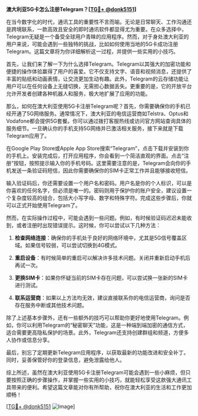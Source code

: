 **澳大利亚5G卡怎么注册Telegram？[[TG💪+ @donk5151](https://t.me/s/donk5151)]**

在当今数字化的时代，通讯工具的重要性不言而喻。无论是日常聊天、工作沟通还是跨境联系，一款高效且安全的即时通讯软件都显得尤为重要。在众多选择中，Telegram无疑是一个备受全球用户青睐的应用程序。然而，对于身处澳大利亚的用户来说，可能会遇到一些独特的挑战，比如如何使用当地的5G卡成功注册Telegram。这篇文章将为你详细解析这一过程，并提供一些实用的小技巧。

首先，让我们来了解一下为什么选择Telegram。Telegram以其强大的加密功能和便捷的操作体验赢得了用户的喜爱。它不仅支持文字、语音和视频消息，还提供了丰富的贴纸和动画表情，让交流更加生动有趣。此外，Telegram的云存储功能让用户可以在任何设备上无缝切换，无需担心数据丢失。更重要的是，它的开放平台允许开发者创建各种机器人和服务，极大地扩展了应用的功能。

那么，如何在澳大利亚使用5G卡注册Telegram呢？首先，你需要确保你的手机已经开通了5G网络服务。通常情况下，澳大利亚的电信运营商如Telstra、Optus和Vodafone都会提供5G套餐。你可以通过拨打客服热线或访问官方网站查询具体的服务细节。一旦确认你的手机支持5G网络并已激活相关服务，接下来就是下载Telegram应用了。

在Google Play Store或Apple App Store搜索“Telegram”，点击下载并安装到你的手机上。安装完成后，打开应用程序，你会看到一个简洁直观的界面。点击“注册”按钮，按照提示输入你的手机号码。这里需要注意的是，Telegram会向你的手机发送一条验证码短信，因此你需要确保你的SIM卡正常工作并且能够接收短信。

输入验证码后，你还需要设置一个用户名和密码。用户名是你的个人标识，可以是你喜欢的任何名字，但必须是唯一的。密码则用于保护你的账户安全，建议设置一个复杂度较高的组合，包括大小写字母、数字和特殊字符。完成这些步骤后，你就可以正式开始使用Telegram了。

然而，在实际操作过程中，可能会遇到一些问题。例如，有时候验证码迟迟未能收到，或者注册时出现错误提示。这时候，你可以尝试以下几种方法：

1. **检查网络连接**：确保你的手机处于良好的网络环境中，尤其是5G信号覆盖区域。如果信号较弱，可以尝试切换到4G模式。
   
2. **重启设备**：有时候简单的重启可以解决许多技术问题。关闭并重新启动手机后再试一次。

3. **更换SIM卡**：如果你怀疑当前的SIM卡存在问题，可以尝试换一张新的SIM卡进行测试。

4. **联系运营商**：如果以上方法均无效，建议直接联系你的电信运营商，询问是否存在服务中断或其他技术问题。

除了上述基本步骤外，还有一些额外的技巧可以帮助你更好地使用Telegram。例如，你可以利用Telegram的“秘密聊天”功能，这是一种端到端加密的通信方式，适合需要更高隐私保护的场景。此外，Telegram还支持创建群组和频道，方便多人协作或信息分享。

最后，别忘了定期更新Telegram应用程序，以获取最新的功能改进和安全补丁。同时，妥善保管好你的登录信息，避免泄露给他人。

综上所述，虽然在澳大利亚使用5G卡注册Telegram可能会遇到一些小麻烦，但只要按照正确的步骤操作，并掌握一些实用的小技巧，就能轻松享受这款强大通讯工具带来的便利。希望这篇文章能对你有所帮助，祝你在澳大利亚的生活和工作更加顺畅！

[[TG💪+ @donk5151](https://t.me/s/donk5151) ![Image](https://i.postimg.cc/rwNCRYN7/Snipaste-2025-04-30-17-27-05.png)]